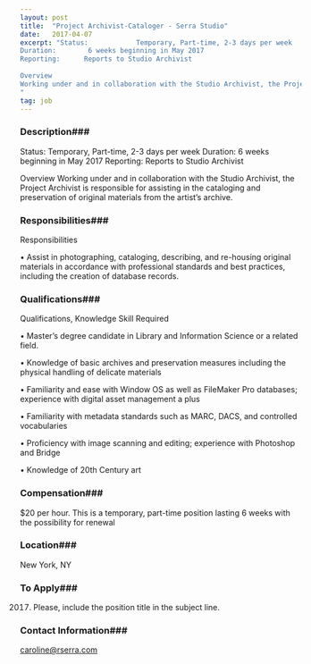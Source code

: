 ```yaml
---
layout: post
title:  "Project Archivist-Cataloger - Serra Studio"
date:   2017-04-07
excerpt: "Status:            Temporary, Part-time, 2-3 days per week
Duration:        6 weeks beginning in May 2017
Reporting:      Reports to Studio Archivist
 
Overview
Working under and in collaboration with the Studio Archivist, the Project Archivist is responsible for assisting in the cataloging and preservation of original materials from the artist’s archive. 
"
tag: job
---
```


### Description###

Status:            Temporary, Part-time, 2-3 days per week
Duration:        6 weeks beginning in May 2017
Reporting:      Reports to Studio Archivist
 
Overview
Working under and in collaboration with the Studio Archivist, the Project Archivist is responsible for assisting in the cataloging and preservation of original materials from the artist’s archive. 



### Responsibilities###

Responsibilities

• 	Assist in photographing, cataloging, describing, and re-housing original materials in accordance with professional standards and best practices, including the creation of database records.



### Qualifications###

Qualifications, Knowledge Skill Required

• 	Master’s degree candidate in Library and Information Science or a related field.

• 	Knowledge of basic archives and preservation measures including the physical handling of delicate materials

• 	Familiarity and ease with Window OS as well as FileMaker Pro databases; experience with digital asset management a plus

• 	Familiarity with metadata standards such as MARC, DACS, and controlled vocabularies

• 	Proficiency with image scanning and editing; experience with Photoshop and Bridge

• 	Knowledge of 20th Century art



### Compensation###

$20 per hour. This is a temporary, part-time position lasting 6 weeks with the possibility for renewal


### Location###

New York, NY




### To Apply###

2017. Please, include the position title in the subject line. 




### Contact Information###

caroline@rserra.com

